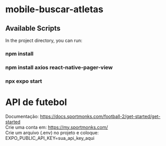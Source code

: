 # mobile-buscar-atletas

## Available Scripts

In the project directory, you can run:

### npm install
### npm install axios react-native-pager-view
### npx expo start

# API de futebol

Documentação: https://docs.sportmonks.com/football-2/get-started/get-started \
Crie uma conta em: https://my.sportmonks.com/ \
Crie um arquivo (.env) no projeto e coloque: EXPO_PUBLIC_API_KEY=sua_api_key_aqui

 
